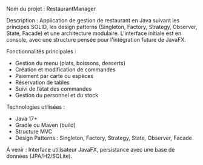 Nom du projet : RestaurantManager

Description :
Application de gestion de restaurant en Java suivant les principes SOLID, 
les design patterns (Singleton, Factory, Strategy, Observer, State, Facade) 
et une architecture modulaire. L'interface initiale est en console, 
avec une structure pensée pour l'intégration future de JavaFX.

Fonctionnalités principales :
  - Gestion du menu (plats, boissons, desserts)
  - Création et modification de commandes
  - Paiement par carte ou espèces
  - Réservation de tables
  - Suivi de l’état des commandes
  - Gestion du personnel et du stock

Technologies utilisées :
  - Java 17+
  - Gradle ou Maven (build)
  - Structure MVC
  - Design Patterns : Singleton, Factory, Strategy, State, Observer, Facade

À venir : Interface utilisateur JavaFX, persistance avec une base de données (JPA/H2/SQLite).
